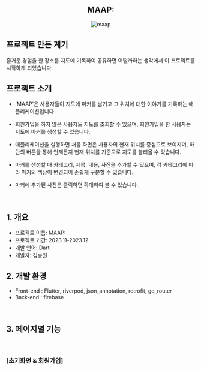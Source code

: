 <div align="center">
<h2>MAAP:</h2>

![maap](https://github.com/so0ng0970/map_marking/assets/108356773/278190f0-9cd9-4d81-ad11-8fc7490bdbfe)

</div>

## 프로젝트 만든 계기

즐거운 경험을 한 장소를 지도에 기록하여 공유하면 어떨까하는 생각에서 이 프로젝트를 시작하게 되었습니다.
<br>

## 프로젝트 소개

- 'MAAP'은 사용자들이 지도에 마커를 남기고 그 위치에 대한 이야기를 기록하는 애플리케이션입니다.
- 회원가입을 하지 않은 사용자도 지도를 조회할 수 있으며, 회원가입을 한 사용자는 지도에 마커를 생성할 수 있습니다.
- 애플리케이션을 실행하면 처음 화면은 사용자의 현재 위치를 중심으로 보여지며, 하단의 버튼을 통해 언제든지 현재 위치를 기준으로 지도를 불러올 수 있습니다.
- 마커를 생성할 때 카테고리, 제목, 내용, 사진을 추가할 수 있으며, 각 카테고리에 따라 마커의 색상이 변경되어 손쉽게 구분할 수 있습니다.
- 마커에 추가된 사진은 클릭하면 확대하여 볼 수 있습니다.

  <br>

## 1. 개요

- 프로젝트 이름: MAAP: 
- 프로젝트 기간: 2023.11-2023.12
- 개발 언어: Dart
- 개발자: 김승원
  <br>

## 2. 개발 환경

- Front-end : Flutter, riverpod, json_annotation, retrofit, go_router
- Back-end : firebase


<br>

## 3. 페이지별 기능

<br>

### [초기화면 & 회원가입]